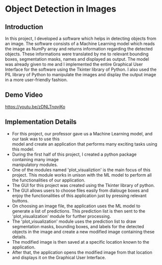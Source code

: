 
# Object Detection in Images

## Introduction
In this project, I developed a software which helps in detecting objects from an image. The software consists of a Machine Learning model which reads the image as NumPy array and returns information regarding the detected objects. These informations were translated by me to relevant bounding boxes, segmentation masks, names and displayed as output. The model was already given to me and I implemented the entire Graphical User Interface for the software using the Tkinter library of Python. I also used the PIL library of Python to manipulate the images and display the output image in a more user-friendly fashion.

 

## Demo Video
https://youtu.be/zDNLTnqvjKo



## Implementation Details
- For this project, our professor gave us a Machine Learning model, and our task was to use this  
  model and create an application that performs many exciting tasks using this model.
- During the first half of this project, I created a python package containing many image  
  manipulatory modules.
- One of the modules named 'plot_visualiztion' is the main focus of this project. This module works 
  in unison with the ML model to perform all the functionalities of our application.
- The GUI for this project was created using the Tkinter library of python. 
- The GUI allows users to choose files easily from dialouge boxes and enjoy the functionalities of 
  this application just by pressing relevant buttons.
- On choosing an image file, the application uses the ML model to generate a list of predictions. 
  This prediction list is then sent to the 'plot_visualization' module for further processing.
- The 'plot_visualization' module uses the prediction list to draw segmentation masks, bounding 
  boxes, and labels for the detected objects in the image and create a new modified image containing these details.
- The modified image is then saved at a specific location known to the application. 
- After that, the application opens the modified image from that location and displays it on the 
  Graphical User Interface. 




